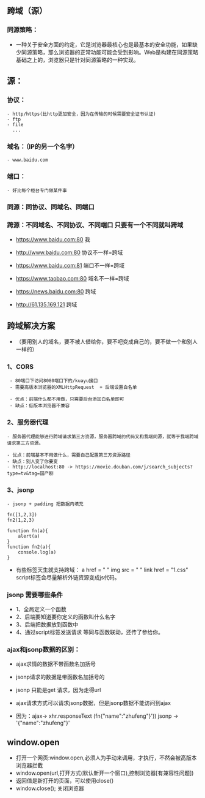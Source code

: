 ## 跨域（源）
### 同源策略：
  - 一种关于安全方面的约定，它是浏览器最核心也是最基本的安全功能，如果缺少同源策略，那么浏览器的正常功能可能会受到影响。Web是构建在同源策略基础之上的，浏览器只是针对同源策略的一种实现。

## 源：
### 协议：
    - http/https(比http更加安全，因为在传输的时候需要安全证书认证)
    - ftp
    - file
      ...

### 域名：（IP的另一个名字）
    - www.baidu.com

### 端口：
    - 好比每个柜台专门做某件事


### 同源：同协议、同域名、同端口

### 跨源：不同域名、不同协议、不同端口  只要有一个不同就叫跨域

- https://www.baidu.com:80  我

- http://www.baidu.com:80  协议不一样=跨域

- https://www.baidu.com:81 端口不一样=跨域

- https://www.taobao.com:80 域名不一样=跨域

- https://news.baidu.com:80  跨域
- http://61.135.169.121   跨域

## 跨域解决方案
- （要用别人的域名，要不被人借给你，要不吧变成自己的，要不做一个和别人一样的）

###  1、CORS 
     - 80端口下访问8080端口下的/kuayu接口
     - 需要高版本浏览器的XMLHttpRequest  + 后端设置白名单

     - 优点：前端什么都不用做，只需要后台添加白名单即可
     - 缺点：低版本浏览器不兼容

### 2、服务器代理
    - 服务器代理能够进行跨域请求第三方资源，服务器跨域的代码又和我端同源，就等于我端跨域请求第三方资源。

    - 优点：前端基本不用做什么，需要自己配置第三方资源路径
    - 缺点：别人变了你要变
    - http://localhost:80 -> https://movie.douban.com/j/search_subjects?type=tv&tag=国产剧

### 3、jsonp
    - jsonp + padding 把数据内填充

    fn([1,2,3])
    fn2(1,2,3)

    function fn(a){
        alert(a)
    }
    function fn2(a){
        console.log(a)
    }
  - 有些标签天生就支持跨域：
      a href = " "
      img src = " "
      link href = "1.css"
      script标签会尽量解析外链资源变成js代码。
### jsonp 需要哪些条件
- 1、全局定义一个函数
- 2、后端要知道要你定义的函数叫什么名字
- 3、后端把数据放到函数中
- 4、通过script标签发送请求 等同与函数联动，还传了参给你。

### ajax和jsonp数据的区别：
- ajax求情的数据不带函数名加括号
- jsonp请求的数据是带函数名加括号的

- jsonp 只能是get 请求，因为走得url

- ajax请求方式可以请求jsonp数据，但是jsonp数据不能访问到ajax  
- 因为：ajax-> xhr.responseText (fn{"name":"zhufeng"}'))
       jsonp -> '{"name":"zhufeng"}'

## window.open
- 打开一个网页:window.open,必须人为手动来调用，才执行，不然会被高版本浏览器拦截
- window.open(url,打开方式(默认新开一个窗口),控制浏览器[有兼容性问题])
- 返回值是新打开的页面，可以使用close()
- window.close(); 关闭浏览器